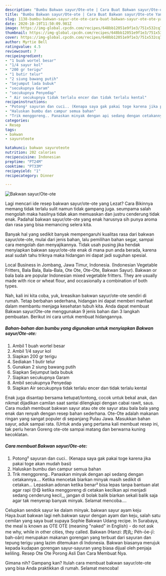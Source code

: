 ```yaml
---
description: "Bumbu Bakwan sayur/Ote-ote | Cara Buat Bakwan sayur/Ote-ote Yang Lezat Sekali"
title: "Bumbu Bakwan sayur/Ote-ote | Cara Buat Bakwan sayur/Ote-ote Yang Lezat Sekali"
slug: 1138-bumbu-bakwan-sayur-ote-ote-cara-buat-bakwan-sayur-ote-ote-yang-lezat-sekali
date: 2020-10-19T11:50:09.981Z
image: https://img-global.cpcdn.com/recipes/648bb12051e9f1e3/751x532cq70/bakwan-sayurote-ote-foto-resep-utama.jpg
thumbnail: https://img-global.cpcdn.com/recipes/648bb12051e9f1e3/751x532cq70/bakwan-sayurote-ote-foto-resep-utama.jpg
cover: https://img-global.cpcdn.com/recipes/648bb12051e9f1e3/751x532cq70/bakwan-sayurote-ote-foto-resep-utama.jpg
author: Myrtie Bell
ratingvalue: 4.5
reviewcount: 7
recipeingredient:
- "1 buah wortel besar"
- "1/4 sayur kol"
- "200 gr terigu"
- "1 butir telur"
- "2 siung bawang putih"
- "Sejumput lada bubuk"
- "secukupnya Garam"
- "secukupnya Penyedap"
- " Air secukupnya tidak terlalu encer dan tidak terlalu kental"
recipeinstructions:
- "Potong² sayuran dan cuci.. (Kenapa saya gak pakai toge karena jika pakai toge akan mudah basi)"
- "Haluskan bumbu dan campur semua bahan"
- "Trik menggoreng.. Panaskan minyak dengan api sedang dengan cetakannya.... Ketika mencetak biarkan minyak masih sedikit di cetakan... Lepaskan adonan ketika benar² bisa lepas tanpa bantuan alat agar rapi 😚😋 ketika menggoreng di cetakan kecilkan api menjadi sedang cenderung kecil,,, jangan di bolak balik biarkan sekali balik saja agar tak menyerap banyak minyak. Selamat mencoba...."
categories:
- Resep
tags:
- bakwan
- sayuroteote

katakunci: bakwan sayuroteote 
nutrition: 202 calories
recipecuisine: Indonesian
preptime: "PT24M"
cooktime: "PT33M"
recipeyield: "1"
recipecategory: Dinner

---
```



![Bakwan sayur/Ote-ote](https://img-global.cpcdn.com/recipes/648bb12051e9f1e3/751x532cq70/bakwan-sayurote-ote-foto-resep-utama.jpg)

Lagi mencari ide resep bakwan sayur/ote-ote yang Lezat? Cara Bikinnya memang tidak terlalu sulit namun tidak gampang juga. seumpama salah mengolah maka hasilnya tidak akan memuaskan dan justru cenderung tidak enak. Padahal bakwan sayur/ote-ote yang enak harusnya sih punya aroma dan rasa yang bisa memancing selera kita.

Banyak hal yang sedikit banyak mempengaruhi kualitas rasa dari bakwan sayur/ote-ote, mulai dari jenis bahan, lalu pemilihan bahan segar, sampai cara mengolah dan menyajikannya. Tidak usah pusing jika hendak menyiapkan bakwan sayur/ote-ote enak di mana pun anda berada, karena asal sudah tahu triknya maka hidangan ini dapat jadi suguhan spesial.

Local Business in Jombang, Jawa Timur, Indonesia. (Indonesian Vegetable Fritters, Bala Bala, Bala-Bala, Ote Ote, Ote-Ote, Bakwan Sayur). Bakwan or bala bala are popular Indonesian mixed vegetable fritters. They are usually made with rice or wheat flour, and occasionally a combination of both types.


Nah, kali ini kita coba, yuk, kreasikan bakwan sayur/ote-ote sendiri di rumah. Tetap berbahan sederhana, hidangan ini dapat memberi manfaat dalam membantu menjaga kesehatan tubuh kita. Anda dapat membuat Bakwan sayur/Ote-ote menggunakan 9 jenis bahan dan 3 langkah pembuatan. Berikut ini cara untuk membuat hidangannya.

<!--inarticleads1-->

##### Bahan-bahan dan bumbu yang digunakan untuk menyiapkan Bakwan sayur/Ote-ote:

1. Ambil 1 buah wortel besar
1. Ambil 1/4 sayur kol
1. Siapkan 200 gr terigu
1. Sediakan 1 butir telur
1. Gunakan 2 siung bawang putih
1. Siapkan Sejumput lada bubuk
1. Siapkan secukupnya Garam
1. Ambil secukupnya Penyedap
1. Siapkan  Air secukupnya tidak terlalu encer dan tidak terlalu kental


Enak juga disantap bersama ketupat/lontong, cocok untuk bekal anak, dan nikmat dijadikan camilan saat santai dilengkapi dengan cabai rawit, saus. Cara mudah membuat bakwan sayur atau ote ote sayur atau bala bala yang enak dan renyah dengan resep bahan sederhana. Ote-Ote adalah makanan ringan yang sangat populer di sepanjang Pulau Jawa. Masukkan bahan sayur, aduk sampai rata. (Untuk anda yang pertama kali membuat resep ini, tak perlu heran Goreng ote-ote sampai matang dan berwarna kuning kecoklatan. 

<!--inarticleads2-->

##### Cara membuat Bakwan sayur/Ote-ote:

1. Potong² sayuran dan cuci.. (Kenapa saya gak pakai toge karena jika pakai toge akan mudah basi)
1. Haluskan bumbu dan campur semua bahan
1. Trik menggoreng.. Panaskan minyak dengan api sedang dengan cetakannya.... Ketika mencetak biarkan minyak masih sedikit di cetakan... Lepaskan adonan ketika benar² bisa lepas tanpa bantuan alat agar rapi 😚😋 ketika menggoreng di cetakan kecilkan api menjadi sedang cenderung kecil,,, jangan di bolak balik biarkan sekali balik saja agar tak menyerap banyak minyak. Selamat mencoba....


Celupkan sendok sayur ke dalam minyak. bakwan sayur ayam keju Haya.buat bakwan lagi neh.bakwan sayur dengan ayam dan keju, salah satu cemilan yang saya buat supaya Sophie Bakwan Udang recipe. In Surabaya, the meal is known as OTE OTE (meaning &#34;naked&#34; in English) - do not ask me why, while in other cities, they called. Bakwan (Hanzi: 肉丸; Pe̍h-ōe-jī: bah-oân) merupakan makanan gorengan yang terbuat dari sayuran dan tepung terigu yang lazim ditemukan di Indonesia. Bakwan biasanya merujuk kepada kudapan gorengan sayur-sayuran yang biasa dijual oleh penjaja keliling. Resep Ote Ote Porong Asli Dan Cara Membuat Nya. 

Gimana nih? Gampang kan? Itulah cara membuat bakwan sayur/ote-ote yang bisa Anda praktikkan di rumah. Selamat mencoba!
